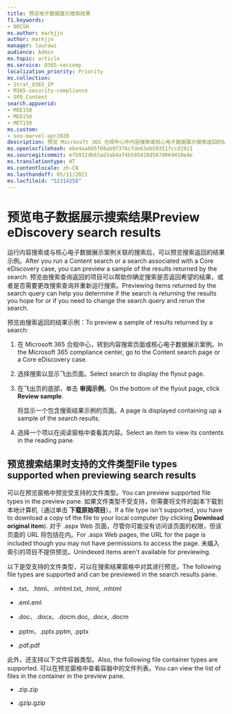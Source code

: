 ```yaml
---
title: 预览电子数据展示搜索结果
f1.keywords:
- NOCSH
ms.author: markjjo
author: markjjo
manager: laurawi
audience: Admin
ms.topic: article
ms.service: O365-seccomp
localization_priority: Priority
ms.collection:
- Strat_O365_IP
- M365-security-compliance
- SPO_Content
search.appverid:
- MOE150
- MED150
- MET150
ms.custom:
- seo-marvel-apr2020
description: 预览 Microsoft 365 合规中心中内容搜索或核心电子数据展示搜索返回的结果示例。
ms.openlocfilehash: ebe4aa0d5f08ab97376cfde63eb59351fccd1911
ms.sourcegitcommit: efb932db63ad3ab4af4b585428d567d069410e4e
ms.translationtype: HT
ms.contentlocale: zh-CN
ms.lasthandoff: 05/11/2021
ms.locfileid: "52314258"
---
```

# <a name="preview-ediscovery-search-results"></a><span data-ttu-id="0c7a3-103">预览电子数据展示搜索结果</span><span class="sxs-lookup"><span data-stu-id="0c7a3-103">Preview eDiscovery search results</span></span>

<span data-ttu-id="0c7a3-104">运行内容搜索或与核心电子数据展示案例关联的搜索后，可以预览搜索返回的结果示例。</span><span class="sxs-lookup"><span data-stu-id="0c7a3-104">After you run a Content search or a search associated with a Core eDiscovery case, you can preview a sample of the results returned by the search.</span></span> <span data-ttu-id="0c7a3-105">预览由搜索查询返回的项目可以帮助你确定搜索是否返回希望的结果，或者是否需要更改搜索查询并重新运行搜索。</span><span class="sxs-lookup"><span data-stu-id="0c7a3-105">Previewing items returned by the search query can help you determine if the search is returning the results you hope for or if you need to change the search query and rerun the search.</span></span>

<span data-ttu-id="0c7a3-106">预览由搜索返回的结果示例：</span><span class="sxs-lookup"><span data-stu-id="0c7a3-106">To preview a sample of results returned by a search:</span></span>

1. <span data-ttu-id="0c7a3-107">在 Microsoft 365 合规中心，转到内容搜索页面或核心电子数据展示案例。</span><span class="sxs-lookup"><span data-stu-id="0c7a3-107">In the Microsoft 365 compliance center, go to the Content search page or a Core eDiscovery case.</span></span>

2. <span data-ttu-id="0c7a3-108">选择搜索以显示飞出页面。</span><span class="sxs-lookup"><span data-stu-id="0c7a3-108">Select search to display the flyout page.</span></span>

3. <span data-ttu-id="0c7a3-109">在飞出页的底部，单击 **审阅示例**。</span><span class="sxs-lookup"><span data-stu-id="0c7a3-109">On the bottom of the flyout page, click **Review sample**.</span></span>

   <span data-ttu-id="0c7a3-110">将显示一个包含搜索结果示例的页面。</span><span class="sxs-lookup"><span data-stu-id="0c7a3-110">A page is displayed containing up a sample of the search results.</span></span>

4. <span data-ttu-id="0c7a3-111">选择一个项以在阅读窗格中查看其内容。</span><span class="sxs-lookup"><span data-stu-id="0c7a3-111">Select an item to view its contents in the reading pane.</span></span>

## <a name="file-types-supported-when-previewing-search-results"></a><span data-ttu-id="0c7a3-112">预览搜索结果时支持的文件类型</span><span class="sxs-lookup"><span data-stu-id="0c7a3-112">File types supported when previewing search results</span></span>

<span data-ttu-id="0c7a3-113">可以在预览窗格中预览受支持的文件类型。</span><span class="sxs-lookup"><span data-stu-id="0c7a3-113">You can preview supported file types in the preview pane.</span></span> <span data-ttu-id="0c7a3-114">如果文件类型不受支持，你需要将文件的副本下载到本地计算机（通过单击 **下载原始项目**）。</span><span class="sxs-lookup"><span data-stu-id="0c7a3-114">If a file type isn't supported, you have to download a copy of the file to your local computer (by clicking **Download original item**).</span></span> <span data-ttu-id="0c7a3-115">对于 .aspx Web 页面，尽管你可能没有访问该页面的权限，但该页面的 URL 将包括在内。</span><span class="sxs-lookup"><span data-stu-id="0c7a3-115">For .aspx Web pages, the URL for the page is included though you may not have permissions to access the page.</span></span> <span data-ttu-id="0c7a3-116">未编入索引的项目不提供预览。</span><span class="sxs-lookup"><span data-stu-id="0c7a3-116">Unindexed items aren't available for previewing.</span></span>

<span data-ttu-id="0c7a3-117">以下是受支持的文件类型，可以在搜索结果窗格中对其进行预览。</span><span class="sxs-lookup"><span data-stu-id="0c7a3-117">The following file types are supported and can be previewed in the search results pane.</span></span>
  
- <span data-ttu-id="0c7a3-118">.txt、.html、.mhtml</span><span class="sxs-lookup"><span data-stu-id="0c7a3-118">.txt, .html, .mhtml</span></span>

- <span data-ttu-id="0c7a3-119">.eml</span><span class="sxs-lookup"><span data-stu-id="0c7a3-119">.eml</span></span>

- <span data-ttu-id="0c7a3-120">.doc、.docx、.docm</span><span class="sxs-lookup"><span data-stu-id="0c7a3-120">.doc, .docx, .docm</span></span>

- <span data-ttu-id="0c7a3-121">.pptm、.pptx</span><span class="sxs-lookup"><span data-stu-id="0c7a3-121">.pptm, .pptx</span></span>

- <span data-ttu-id="0c7a3-122">.pdf</span><span class="sxs-lookup"><span data-stu-id="0c7a3-122">.pdf</span></span>

<span data-ttu-id="0c7a3-123">此外，还支持以下文件容器类型。</span><span class="sxs-lookup"><span data-stu-id="0c7a3-123">Also, the following file container types are supported.</span></span> <span data-ttu-id="0c7a3-124">可以在预览窗格中查看容器中的文件列表。</span><span class="sxs-lookup"><span data-stu-id="0c7a3-124">You can view the list of files in the container in the preview pane.</span></span>
  
- <span data-ttu-id="0c7a3-125">.zip</span><span class="sxs-lookup"><span data-stu-id="0c7a3-125">.zip</span></span>

- <span data-ttu-id="0c7a3-126">.gzip</span><span class="sxs-lookup"><span data-stu-id="0c7a3-126">.gzip</span></span>

